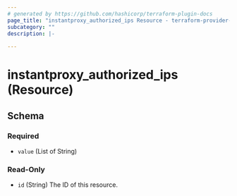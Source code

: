 ```yaml
---
# generated by https://github.com/hashicorp/terraform-plugin-docs
page_title: "instantproxy_authorized_ips Resource - terraform-provider-instant-proxy"
subcategory: ""
description: |-
  
---
```


# instantproxy_authorized_ips (Resource)





<!-- schema generated by tfplugindocs -->
## Schema

### Required

- `value` (List of String)

### Read-Only

- `id` (String) The ID of this resource.


